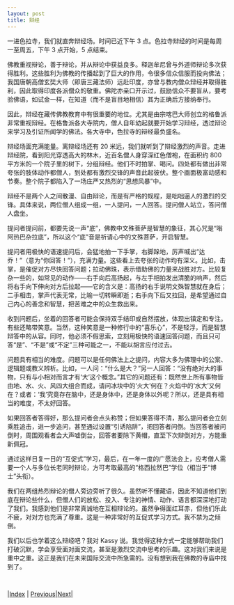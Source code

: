 ```yaml
---
layout: post
title: 辩经
---
```


一进色拉寺，我们就直奔辩经场。时间已近下午 3 点。色拉寺辩经的时间是每周一至周五，下午 3 点开始，5 点结束。

佛教重视辩论，善于辩论，并从辩论中获益良多。释迦牟尼曾与外道师辩论多次获得胜利。这些胜利为佛教的传播起到了巨大的作用，令很多信众信服而投向佛法；我国唐朝高僧玄奘大师（即唐三藏法师）远赴印度，亦曾与教内僧众辩经并取得胜利，因此取得印度各派僧众的敬重。佛陀亦亲口开示过，鼓励信众不要盲从，要考验佛语，如试金一样，在知道（而不是盲目地相信）其为正确后方接纳奉行。

因此，辩经在藏传佛教教育中有很重要的地位。尤其是由宗喀巴大师创立的格鲁派非常重视辩经。在格鲁派各大寺院内，僧人自年幼起就要开始学习辩经，透过辩论来学习及引证所闻学的佛法。各大寺中，色拉寺的辩经最负盛名。

辩经场面充满能量。离辩经场还有 20 米远，我们就听到了辩经激烈的声音。走进辩经院，看到阳光穿透高大的林木，近百名僧人身穿深红色僧袍，在面积约 800 平方米的一个院子里的树下，分组辩经。他们不时拍掌、喝问。四处都有做出非常夸张的肢体动作都僧人，到处都有激烈交锋的声音此起彼伏。整个画面极富动感和节奏。整个院子都陷入了一场庄严又热烈的“思想风暴”中。

辩经不是两个人之间散漫、自由辩论，而是有严格的规程，是咄咄逼人的激烈的交锋。具体来说，两位僧人组成一组，一人提问，一人回答。提问僧人站立，答问僧人盘坐。

提问者提问前，都要先说一声“底”，佛教中文殊菩萨是智慧的象征，其心咒是“嗡阿热巴杂拉底”，所以这个“底”音是祈请心中的文殊菩萨，开启智慧。

提问者用极快的语速提问后，会猛地拍一下手掌，右脚跺地，厉声喊出“达乔！”（意为“你回答！”），充满力量。这些看上去夸张的动作均有深义。比如，击掌，是催促对方尽快回答问题；拉动佛珠，表示借助佛的力量来战胜对方。比较复杂一些的，如常见的动作——右手向后高扬起，与左手相拍发出清脆的响声，然后将右手向下伸向对方后拉起——它的含义是：高扬的右手说明文殊智慧就在身后；二手相击，掌声代表无常，比喻一切转瞬即逝；右手向下后又拉回，是希望通过自己内心的善念和智慧，把苦难之中的众生救出来。

收到问题后，坐着的回答者可能会保持双手结印或自然摆放，体现出镇定和专注。有些还略带笑意。当然，这种笑意是一种修行中的“喜乐心”，不是轻浮，而是智慧辩答中的从容。同时，他必须不假思索，立刻用极快的语速回答问题，而且只可答“是”、“不是”或“不定”三种可能之一，不能以胡言应付过去。

问题具有相当的难度。问题可以是任何佛法上之提问，内容大多为佛理中的公案、逻辑题或教义辨析。比如，一人问：“什么是大？”另一人回答：“没有绝对大的事物，只有与小相对而言才有‘大’这个概念。”其它的问题还有：既然世上所有事物皆由地、水、火、风四大组合而成，请问冰块中的‘火大’何在？火焰中的‘水大’又何在？或者：‘我’究竟存在脑中，还是身体中，还是身体以外呢？所以，还是具有相当的难度，不太好回答。

如果回答者答得好，那么提问者会点头称赞；但如果答得不清，那么提问者会立刻乘胜追击，进一步追问，甚至通过设置“引诱陷阱”，把回答者问倒。当回答者被问倒时，周围观看者会大声嘘倒台，回答者要除下黄帽，直至下次辩倒对方，方能重新佩冠。

通过这样日复一日的“互促式”学习，最后，在一年一度的广愿法会上，应考僧人需要一个人与多位长老同时辩论，方可考取最高的“格西拉然巴”学位（相当于“博士”头衔）。

我们在两组热烈辩论的僧人旁边旁听了很久。虽然听不懂藏语，因此不知道他们到底在辩论些什么，但僧人们的放松、投入、专注的神情、动作、语言都深深地打动了我们。我感到他们是非常真诚地在互相辩论的。虽然争得面红耳赤，但他们乐此不疲，对对方也充满了尊重。这是一种非常好的互促式学习方式。我不禁为之倾倒。

我们以后也学着这么辩经吧？我对 Kassy 说。我觉得这种方式一定能够帮助我们打破沉默，学会享受面对面交流，甚至是激烈交流中思考的乐趣。这对我们来说是重中之重。这正是我们在未来国际交流中所急需的。没有想到我在佛教的寺庙中找到了。

<br/>

|[Index](../) | [Previous](29-sera)|[Next](34-songjin)|
